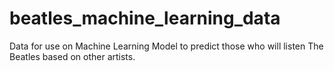 # beatles_machine_learning_data
Data for use on Machine Learning Model to predict those who will listen The Beatles based on other artists.
